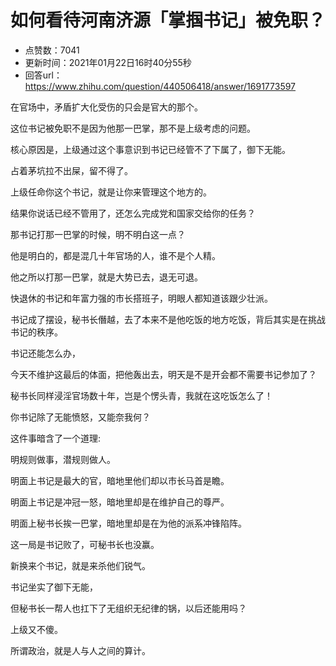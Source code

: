 # 如何看待河南济源「掌掴书记」被免职？
- 点赞数：7041
- 更新时间：2021年01月22日16时40分55秒
- 回答url：https://www.zhihu.com/question/440506418/answer/1691773597
<body>
 <p data-pid="6QYqdqQW">在官场中，矛盾扩大化受伤的只会是官大的那个。</p>
 <p data-pid="AwmU9-xX">这位书记被免职不是因为他那一巴掌，那不是上级考虑的问题。</p>
 <p data-pid="MlNkyjms">核心原因是，上级通过这个事意识到书记已经管不了下属了，御下无能。</p>
 <p data-pid="H4csrAQ9">占着茅坑拉不出屎，留不得了。</p>
 <p data-pid="QpCL-Lqg">上级任命你这个书记，就是让你来管理这个地方的。</p>
 <p data-pid="eCtVcF8g">结果你说话已经不管用了，还怎么完成党和国家交给你的任务？</p>
 <p data-pid="PPALAm46">那书记打那一巴掌的时候，明不明白这一点？</p>
 <p data-pid="fLOVAN0i">他是明白的，都是混几十年官场的人，谁不是个人精。</p>
 <p data-pid="M9sAaP0c">他之所以打那一巴掌，就是大势已去，退无可退。</p>
 <p data-pid="H2JGxNhl">快退休的书记和年富力强的市长搭班子，明眼人都知道该跟少壮派。</p>
 <p data-pid="mnVHllIN">书记成了摆设，秘书长僭越，去了本来不是他吃饭的地方吃饭，背后其实是在挑战书记的秩序。</p>
 <p data-pid="HkzdeeCG">书记还能怎么办，</p>
 <p data-pid="JJf553jT">今天不维护这最后的体面，把他轰出去，明天是不是开会都不需要书记参加了？</p>
 <p data-pid="esHVXimW">秘书长同样浸淫官场数十年，岂是个愣头青，我就在这吃饭怎么了！</p>
 <p data-pid="DLKmJxoK">你书记除了无能愤怒，又能奈我何？</p>
 <p data-pid="jvLRsrep">这件事暗含了一个道理:</p>
 <p data-pid="Tz1px5Jf">明规则做事，潜规则做人。</p>
 <p data-pid="JL44uM4X">明面上书记是最大的官，暗地里他们却以市长马首是瞻。</p>
 <p data-pid="_PhHAJGX">明面上书记是冲冠一怒，暗地里却是在维护自己的尊严。</p>
 <p data-pid="dM6zihBF">明面上秘书长挨一巴掌，暗地里却是在为他的派系冲锋陷阵。</p>
 <p data-pid="T8YxPTbT">这一局是书记败了，可秘书长也没赢。</p>
 <p data-pid="zy6OfO03">新换来个书记，就是来杀他们锐气。</p>
 <p data-pid="gS3t-NyO">书记坐实了御下无能，</p>
 <p data-pid="Z7ykWfMJ">但秘书长一帮人也扛下了无组织无纪律的锅，以后还能用吗？</p>
 <p data-pid="aGhQoCK1">上级又不傻。</p>
 <p data-pid="-dbUIEF5">所谓政治，就是人与人之间的算计。</p>
</body>